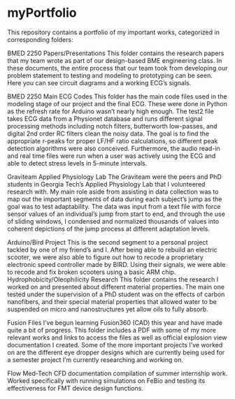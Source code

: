 # myPortfolio
This repository contains a portfolio of my important works, categorized in corresponding folders:

BMED 2250 Papers/Presentations
This folder contains the research papers that my team wrote as part of our design-based
BME engineering class. In these documents, the entire process that our team took from developing our problem statement to testing and modeling to prototyping can be seen. Here you can see circuit diagrams and a working ECG’s signals.

BMED 2250 Main ECG Codes
This folder has the main code files used in the modeling stage of our project and the final
ECG. These were done in Python as the refresh rate for Arduino wasn’t nearly high enough. The test2 file takes ECG data from a Physionet database and runs different signal processing methods including notch filters, butterworth low-passes, and digital 2nd order RC filters clean the noisy data. The goal is to find the appropriate r-peaks for proper LF/HF ratio calculations, so different peak detection algorithms were also conceived. Furthermore, the audio read-in and real time files were run when a user was actively using the ECG and able to detect stress levels in 5-minute intervals.

Graviteam Applied Physiology Lab
The Graviteam were the peers and PhD students in Georgia Tech’s Applied Physiology
Lab that I volunteered research with. My main role aside from assisting in data collection was to map out the important segments of data during each subject’s jump as the goal was to test adaptability. The data was input from a text file with force sensor values of an individual’s jump from start to end, and through the use of sliding windows, I condensed and normalized thousands of values into coherent depictions of the jump process at different adaptation levels.

Arduino/Bird Project
This is the second segment to a personal project tackled by one of my friend’s and I.
After being able to rebuild an electric scooter, we were also able to figure out how to recode a proprietary electronic speed controller made by BIRD. Using their signals, we were able to recode and fix broken scooters using a basic ARM chip.
Hydrophobicity/Oleophilicity Research
This folder contains the research I worked on and presented about different material properties. The main one tested under the supervision of a PhD student was on the effects of carbon nanofibers, and their special material properties that allowed water to be suspended on micro and nanostructures yet allow oils to fully absorb.

Fusion Files
I’ve begun learning Fusion360 (CAD) this year and have made quite a bit of progress.
This folder includes a PDF with some of my more relevant works and links to access the files as well as official explosion view documentation I created. Some of the more important projects I’ve worked on are the different eye dropper designs which are currently being used for a semester project I’m currently researching and working on.

Flow Med-Tech
CFD documentation compilation of summer internship work. Worked specifically with running simulations on FeBio and testing its effectiveness for FMT device design functions.
